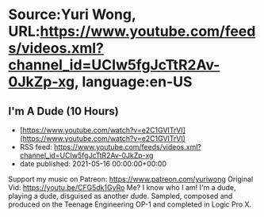 # Source:Yuri Wong, URL:https://www.youtube.com/feeds/videos.xml?channel_id=UCIw5fgJcTtR2Av-0JkZp-xg, language:en-US

## I'm A Dude (10 Hours)
 - [https://www.youtube.com/watch?v=e2C1GVITrVI](https://www.youtube.com/watch?v=e2C1GVITrVI)
 - RSS feed: https://www.youtube.com/feeds/videos.xml?channel_id=UCIw5fgJcTtR2Av-0JkZp-xg
 - date published: 2021-05-16 00:00:00+00:00

Support my music on Patreon: https://www.patreon.com/yuriwong Original Vid: https://youtu.be/CFG5dk1GyRo
Me? I know who I am! I'm a dude, playing a dude, disguised as another dude.
Sampled, composed and produced on the Teenage Engineering OP-1 and completed in Logic Pro X.


